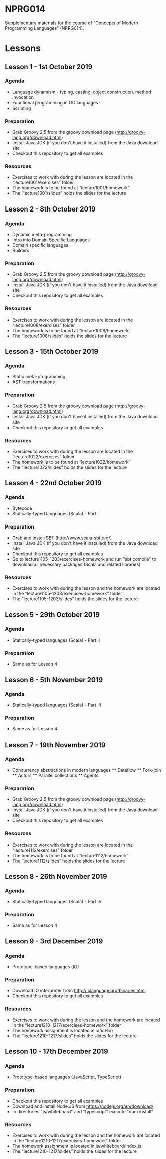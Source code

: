 # NPRG014
Supplementary materials for the course of "Concepts of Modern Programming Languages" (NPRG014).

# Lessons

## Lesson 1 - 1st October 2019
### Agenda
* Language dynamism - typing, casting, object construction, method invocation
* Functional programming in OO languages
* Scripting

### Preparation
* Grab Groovy 2.5 from the groovy download page (http://groovy-lang.org/download.html)
* Install Java JDK (if you don't have it installed) from the Java download site
* Checkout this repository to get all examples

### Resources
* Exercises to work with during the lesson are located in the “lecture1001/exercises” folder
* The homework is to be found at “lecture1001/homework”
* The “lecture1001/slides” holds the slides for the lecture

## Lesson 2 - 8th October 2019
### Agenda

* Dynamic meta-programming
* Intro into Domain Specific Languages
* Domain specific languages
* Builders

### Preparation
* Grab Groovy 2.5 from the groovy download page (http://groovy-lang.org/download.html)
* Install Java JDK (if you don't have it installed) from the Java download site
* Checkout this repository to get all examples

### Resources
* Exercises to work with during the lesson are located in the “lecture1008/exercises” folder
* The homework is to be found at “lecture1008/homework”
* The “lecture1008/slides” holds the slides for the lecture

## Lesson 3 - 15th October 2019
### Agenda

* Static meta-programming
* AST transformations

### Preparation
* Grab Groovy 2.5 from the groovy download page (http://groovy-lang.org/download.html)
* Install Java JDK (if you don't have it installed) from the Java download site
* Checkout this repository to get all examples

### Resources
* Exercises to work with during the lesson are located in the “lecture1022/exercises” folder
* The homework is to be found at “lecture1022/homework”
* The “lecture1022/slides” holds the slides for the lecture


## Lesson 4 - 22nd October 2019
### Agenda
* Bytecode
* Statically-typed languages (Scala) - Part I

### Preparation
* Grab and install SBT (http://www.scala-sbt.org/)
* Install Java JDK (if you don't have it installed) from the Java download site
* Checkout this repository to get all examples
* Go to lecture1105-1203/exercises-homework and run "sbt compile" to download all necessary packages (Scala and related libraries)

### Resources
* Exercises to work with during the lesson and the homework are located in the “lecture1105-1203/exercises-homework” folder
* The “lecture1105-1203/slides” holds the slides for the lecture


## Lesson 5 - 29th October 2019
### Agenda
* Statically-typed languages (Scala) - Part II

### Preparation
* Same as for Lesson 4


## Lesson 6 - 5th November 2019
### Agenda
* Statically-typed languages (Scala) - Part III

### Preparation
* Same as for Lesson 4


## Lesson 7 - 19th November 2019
### Agenda

* Concurrency abstractions in modern languages
** Dataflow
** Fork-join
** Actors
** Parallel collections
** Agents

### Preparation
* Grab Groovy 2.5 from the groovy download page (http://groovy-lang.org/download.html)
* Install Java JDK (if you don't have it installed) from the Java download site
* Checkout this repository to get all examples

### Resources
* Exercises to work with during the lesson are located in the “lecture1112/exercises” folder
* The homework is to be found at “lecture1112/homework”
* The “lecture1112/slides” holds the slides for the lecture


## Lesson 8 - 26th November 2019
### Agenda
* Statically-typed languages (Scala) - Part IV 

### Preparation
* Same as for Lesson 4

## Lesson 9 - 3rd December 2019
### Agenda

* Prototype-based languages (IO)

### Preparation
* Download IO interpreter from http://iolanguage.org/binaries.html
* Checkout this repository to get all examples

### Resources
* Exercises to work with during the lesson and the homework are located in the “lecture1210-1217/exercises-homework” folder
* The homework assignment is located in io/ioH.io
* The “lecture1210-1217/slides” holds the slides for the lecture

## Lesson 10 - 17th December 2019
### Agenda

* Prototype-based languages (JavaScript, TypeScript)

### Preparation
* Checkout this repository to get all examples
* Download and install Node.JS from https://nodejs.org/en/download/
* In directories "js/whiteboard" and "typescript" execute "npm install"

### Resources
* Exercises to work with during the lesson and the homework are located in the “lecture1210-1217/exercises-homework” folder
* The homework assignment is located in js/whiteboard/index.js
* The “lecture1210-1217/slides” holds the slides for the lecture

